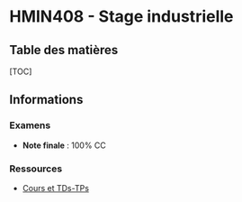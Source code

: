 # HMIN408 - Stage industrielle

## Table des matières

[TOC]

## Informations

### Examens

- **Note finale** : 100% CC

### Ressources

- [Cours et TDs-TPs](https://www.lirmm.fr/~wpuech/enseignement/master_informatique/HMIN402_Securite_Informatique/)

